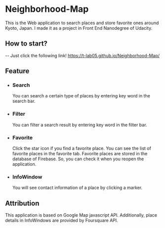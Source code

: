 # Neighborhood-Map
This is the Web application to search places and store favorite ones around Kyoto, Japan.
I made it as a project in Front End Nanodegree of Udacity.

## How to start?
-- Just click the following link!
https://t-lab05.github.io/Neighborhood-Map/

## Feature
- ### Search
  You can search a certain type of places by entering key word in the search bar. 
  
- ### Filter
  You can filter a search result by entering key word in the filter bar.
  
- ### Favorite
  Click the star icon if you find a favorite place. You can see the list of favorite places in the favorite tab. Favorite places are stored in the database of Firebase. So, you can check it when you reopen the application.

- ### InfoWindow
  You will see contact information of a place by clicking a marker. 

## Attribution
This application is based on Google Map javascript API. Additionally, place details in InfoWindows are provided by Foursquare API.

